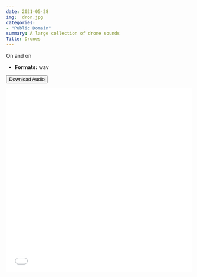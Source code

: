 ```yaml
---
date: 2021-05-28
img:  dron.jpg
categories: 
- "Public Domain"
summary: A large collection of drone sounds
Title: Drones
---
```


On and on

-   **Formats:** wav



<div class="buttons"> <a href="https://github.com/publicsamples/Drones"> <button>Download Audio</button></a></div>

<p></p>

<iframe width="100%" height="500px" src="/Demos/grain/Drones/index.html" frameborder="0" allow="accelerometer; autoplay; clipboard-write; encrypted-media; gyroscope; picture-in-picture" allowfullscreen></iframe>

